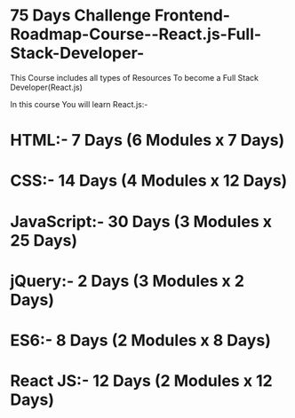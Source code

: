 # 75 Days Challenge Frontend-Roadmap-Course--React.js-Full-Stack-Developer-
This Course includes all types of Resources To become a Full Stack Developer(React.js)

In this course You will learn React.js:-

# HTML:-  7 Days (6 Modules x 7 Days)
# CSS:-  14 Days  (4 Modules x 12 Days)
# JavaScript:-  30 Days (3 Modules x 25 Days)
# jQuery:-  2 Days (3 Modules x 2 Days)
# ES6:-  8 Days (2 Modules x 8 Days)
# React JS:-  12 Days  (2 Modules x 12 Days)

